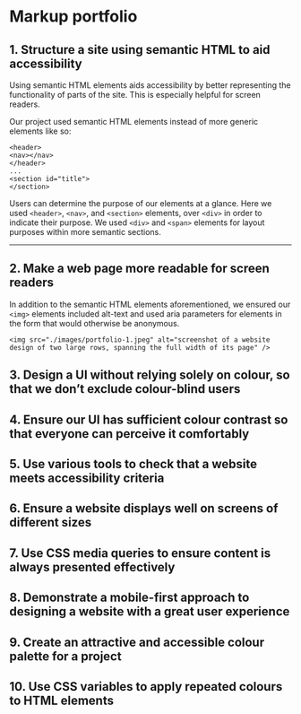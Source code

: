 # Markup portfolio

## 1. Structure a site using semantic HTML to aid accessibility

Using semantic HTML elements aids accessibility by better representing the functionality of parts of the site. This is especially helpful for screen readers. 

Our project used semantic HTML elements instead of more generic elements like so:

```html:
<header>
<nav></nav>
</header>
...
<section id="title">
</section>
```

Users can determine the purpose of our elements at a glance. Here we used `<header>`, `<nav>`, and `<section>` elements, over `<div>` in order to indicate their purpose. We used `<div>` and `<span>` elements for layout purposes within more semantic sections.

---

## 2. Make a web page more readable for screen readers

In addition to the semantic HTML elements aforementioned, we ensured our `<img>` elements included alt-text and used aria parameters for elements in the form that would otherwise be anonymous. 

```html!
<img src="./images/portfolio-1.jpeg" alt="screenshot of a website design of two large rows, spanning the full width of its page" />
```

## 3. Design a UI without relying solely on colour, so that we don’t exclude colour-blind users

## 4. Ensure our UI has sufficient colour contrast so that everyone can perceive it comfortably

## 5. Use various tools to check that a website meets accessibility criteria

## 6. Ensure a website displays well on screens of different sizes

## 7. Use CSS media queries to ensure content is always presented effectively

## 8. Demonstrate a mobile-first approach to designing a website with a great user experience

## 9. Create an attractive and accessible colour palette for a project

## 10. Use CSS variables to apply repeated colours to HTML elements
